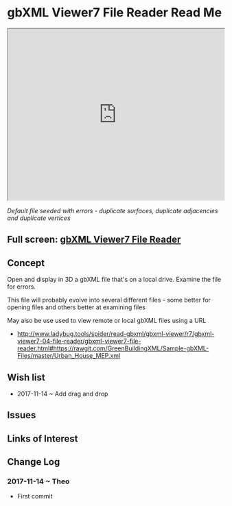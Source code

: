 <span style=display:none; >[You are now in a GitHub source code view - click this link to view Read Me file as a web page](http://www.ladybug.tools/spider/read-gbxml/gbxml-viewer/r7/index.html#gbxml-viewer7-04-file-reader/README.md "View file as a web page." ) </span>

# gbXML Viewer7 File Reader Read Me


<iframe class=iframeReadMe src=http://www.ladybug.tools/spider/read-gbxml/gbxml-viewer/r7/gbxml-viewer7-04-file-reader/gbxml-viewer7-file-reader.html width=100% height=400px onload=this.contentWindow.controls.enableZoom=false; >Iframes are not displayed on github.com</iframe>

_Default file seeded with errors - duplicate surfaces, duplicate adjacencies and duplicate vertices_

## Full screen: [gbXML Viewer7 File Reader]( http://www.ladybug.tools/spider/read-gbxml/gbxml-viewer/r7/gbxml-viewer7-04-file-reader/gbxml-viewer7-file-reader.html )



## Concept

Open and display in 3D a gbXML file that's on a local drive. Examine the file for errors.

This file will probably evolve into several different files - some better for opening files and others better at examining files

May also be use used to view remote or local gbXML files using a URL

* <http://www.ladybug.tools/spider/read-gbxml/gbxml-viewer/r7/gbxml-viewer7-04-file-reader/gbxml-viewer7-file-reader.html#https://rawgit.com/GreenBuildingXML/Sample-gbXML-Files/master/Urban_House_MEP.xml>

## Wish list

* 2017-11-14 ~ Add drag and drop

## Issues



## Links of Interest



## Change Log


### 2017-11-14 ~ Theo

* First commit
